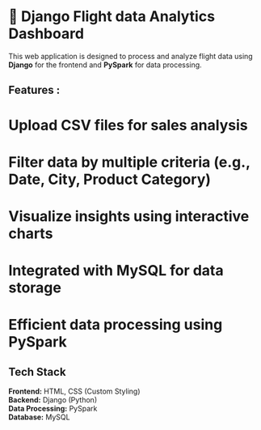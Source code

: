 # 🛒 Django Flight data Analytics Dashboard

This web application is designed to process and analyze flight data using **Django** for the frontend and **PySpark** for data processing.

## Features :

# Upload CSV files for sales analysis  
# Filter data by multiple criteria (e.g., Date, City, Product Category)  
# Visualize insights using interactive charts  
# Integrated with MySQL for data storage  
# Efficient data processing using PySpark  

## Tech Stack
**Frontend:** HTML, CSS (Custom Styling)  
**Backend:** Django (Python)  
**Data Processing:** PySpark  
**Database:** MySQL  
